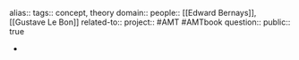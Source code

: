alias::
tags:: concept, theory
domain::
people:: [[Edward Bernays]], [[Gustave Le Bon]] 
related-to::
project:: #AMT #AMTbook 
question::
public:: true

-